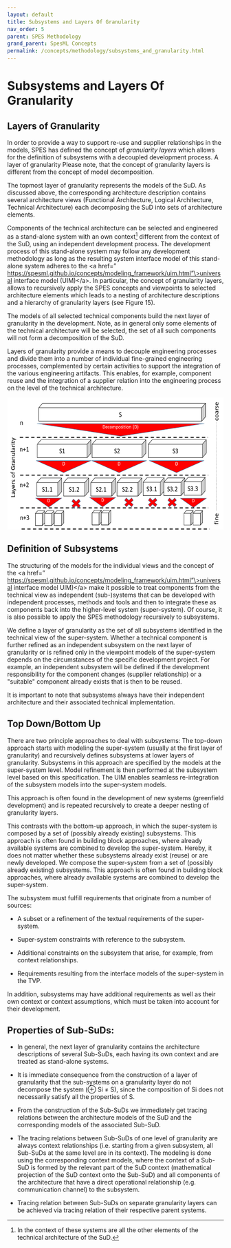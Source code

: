 ```yaml
---
layout: default
title: Subsystems and Layers Of Granularity
nav_order: 5
parent: SPES Methodology
grand_parent: SpesML Concepts
permalink: /concepts/methodology/subsystems_and_granularity.html
---
```

# Subsystems and Layers Of Granularity
## Layers of Granularity

In order to provide a way to support re-use and supplier relationships
in the models, SPES has defined the concept of *granularity layers*
which allows for the definition of subsystems with a decoupled
development process. A layer of granularity Please note, that the
concept of granularity layers is different from the concept of model
decomposition.

The topmost layer of granularity represents the models of the SuD. As
discussed above, the corresponding architecture description contains
several architecture views (Functional Architecture, Logical
Architecture, Technical Architecture) each decomposing the SuD into sets
of architecture elements.

Components of the technical architecture can be selected and engineered
as a stand-alone system with an own context[^1] different from the
context of the SuD, using an independent development process. The
development process of this stand-alone system may follow any
development methodology as long as the resulting system interface model
of this stand-alone system adheres to the \<a href=”
https://spesml.github.io/concepts/modeling_framework/uim.html”\>universal
interface model (UIM)\</a\>. In particular, the concept of granularity
layers, allows to recursively apply the SPES concepts and viewpoints to
selected architecture elements which leads to a nesting of architecture
descriptions and a hierarchy of granularity layers (see Figure 15).

The models of all selected technical components build the next layer of
granularity in the development. Note, as in general only some elements
of the technical architecture will be selected, the set of all such
components will not form a decomposition of the SuD.

Layers of granularity provide a means to decouple engineering processes
and divide them into a number of individual fine-grained engineering
processes, complemented by certain activities to support the integration
of the various engineering artifacts. This enables, for example,
component reuse and the integration of a supplier relation into the
engineering process on the level of the technical architecture.

<img src="./images/subsystems_and_granularity/image2.png"
style="width:6.08889in;height:3.19028in" />

## Definition of Subsystems

The structuring of the models for the individual views and the concept
of the \<a href=”
https://spesml.github.io/concepts/modeling_framework/uim.html”\>universal
interface model UIM)\</a\> make it possible to treat components from the
technical view as independent (sub-)systems that can be developed with
independent processes, methods and tools and then to integrate these as
components back into the higher-level system (super-system). Of course,
it is also possible to apply the SPES methodology recursively to
subsystems.

We define a layer of granularity as the set of all subsystems identified
in the technical view of the super-system. Whether a technical component
is further refined as an independent subsystem on the next layer of
granularity or is refined only in the viewpoint models of the
super-system depends on the circumstances of the specific development
project. For example, an independent subsystem will be defined if the
development responsibility for the component changes (supplier
relationship) or a "suitable" component already exists that is then to
be reused.

It is important to note that subsystems always have their independent
architecture and their associated technical implementation.

## Top Down/Bottom Up

There are two principle approaches to deal with subsystems: The top-down
approach starts with modeling the super-system (usually at the first
layer of granularity) and recursively defines subsystems at lower layers
of granularity. Subsystems in this approach are specified by the models
at the super-system level. Model refinement is then performed at the
subsystem level based on this specification. The UIM enables seamless
re-integration of the subsystem models into the super-system models.

This approach is often found in the development of new systems
(greenfield development) and is repeated recursively to create a deeper
nesting of granularity layers.

This contrasts with the bottom-up approach, in which the super-system is
composed by a set of (possibly already existing) subsystems. This
approach is often found in building block approaches, where already
available systems are combined to develop the super-system. Hereby, it
does not matter whether these subsystems already exist (reuse) or are
newly developed. We compose the super-system from a set of (possibly
already existing) subsystems. This approach is often found in building
block approaches, where already available systems are combined to
develop the super-system.

The subsystem must fulfill requirements that originate from a number of
sources:

-   A subset or a refinement of the textual requirements of the
    super-system.

-   Super-system constraints with reference to the subsystem.

-   Additional constraints on the subsystem that arise, for example,
    from context relationships.

-   Requirements resulting from the interface models of the super-system
    in the TVP.

In addition, subsystems may have additional requirements as well as
their own context or context assumptions, which must be taken into
account for their development.

## Properties of Sub-SuDs:

-   In general, the next layer of granularity contains the architecture
    descriptions of several Sub-SuDs, each having its own context and
    are treated as stand-alone systems.

-   It is immediate consequence from the construction of a layer of
    granularity that the sub-systems on a granularity layer do not
    decompose the system (⊕ Si ≠ S), since the composition of Si does
    not necessarily satisfy all the properties of S.

-   From the construction of the Sub-SuDs we immediately get tracing
    relations between the architecture models of the SuD and the
    corresponding models of the associated Sub-SuD.

-   The tracing relations between Sub-SuDs of one level of granularity
    are always context relationships (i.e. starting from a given
    subsystem, all Sub-SuDs at the same level are in its context). The
    modeling is done using the corresponding context models, where the
    context of a Sub-SuD is formed by the relevant part of the SuD
    context (mathematical projection of the SuD context onto the
    Sub-SuD) and all components of the architecture that have a direct
    operational relationship (e.g. communication channel) to the
    subsystem.

-   Tracing relation between Sub-SuDs on separate granularity layers can
    be achieved via tracing relation of their respective parent systems.

[^1]: In the context of these systems are all the other elements of the
    technical architecture of the SuD.
